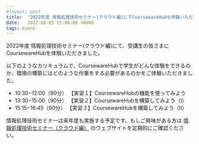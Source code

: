```yaml
---
#layout: post
title:  "2022年度 情報処理技術セミナー(クラウド編)にてCoursewareHubを体験いただきました"
date:   2022-08-05 15:00:00 +0900
tags: event
---
```


2022年度 情報処理技術セミナー(クラウド編)にて、受講生の皆さまにCoursewareHubを体験いただきました。

以下のようなカリキュラムで、CoursewareHubで学生がどんな体験をできるのか、環境の構築にはどのような作業をする必要があるのかをご体験いただきました。

- 10:30−12:00（90分）	【実習１】CoursewareHubの機能を使ってみよう	 
- 13:30−15:00（90分）	【実習２】CoursewareHubを構築してみよう（Ⅰ）	 
- 15:15−16:45（90分）	【実習３】CoursewareHubを構築してみよう（Ⅱ）	 

情報処理技術セミナーは来年度も実施する予定です。もしご興味がある方は [情報処理技術セミナー（クラウド編）](https://contents.nii.ac.jp/hrd/joho-karuizawa-cloud) のウェブサイトを定期的にご確認ください。
